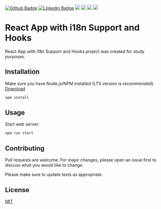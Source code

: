[![Github Badge](https://img.shields.io/badge/-Github-000?style=flat-square&logo=Github&logoColor=white&link=https://github.com/thiagocc)](https://github.com/thiagocc)
[![Linkedin Badge](https://img.shields.io/badge/-LinkedIn-blue?style=flat-square&logo=Linkedin&logoColor=white&link=https://www.linkedin.com/in/thiagolino-costa/)](https://www.linkedin.com/in/thiagolino-costa/)
![](https://img.shields.io/github/license/thiagocc/react-i18n-hook)
![](https://img.shields.io/github/forks/thiagocc/react-i18n-hook)
![](https://img.shields.io/github/issues/thiagocc/react-i18n-hook)
![](https://img.shields.io/github/stars/thiagocc/react-i18n-hook)


# React App with i18n Support and Hooks

React App with i18n Support and Hooks project was created for study purposes.

## Installation

Make sure you have Node.js/NPM installed (LTS version is recommended). [Download](https://nodejs.org)

```bash
npm install
```

## Usage

Start web server:

```bash
npm run start
```

## Contributing
Pull requests are welcome. For major changes, please open an issue first to discuss what you would like to change.

Please make sure to update tests as appropriate.

## License
[MIT](https://github.com/thiagocc/react-i18n-hook/blob/master/LICENSE)